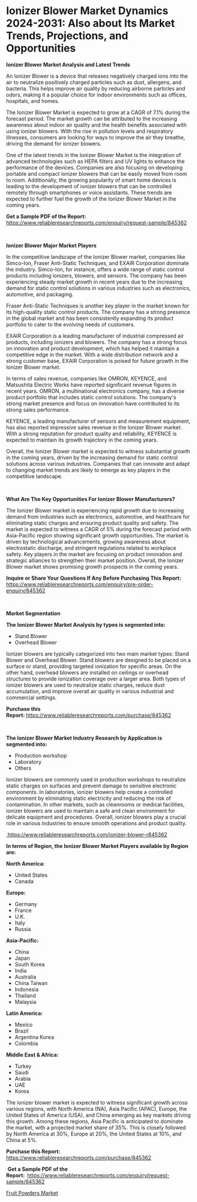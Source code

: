 <p><h1>Ionizer Blower Market Dynamics 2024-2031: Also about Its Market Trends, Projections, and Opportunities</h1></p><p><strong>Ionizer Blower Market Analysis and Latest Trends</strong></p>
<p><p>An Ionizer Blower is a device that releases negatively charged ions into the air to neutralize positively charged particles such as dust, allergens, and bacteria. This helps improve air quality by reducing airborne particles and odors, making it a popular choice for indoor environments such as offices, hospitals, and homes.</p><p>The Ionizer Blower Market is expected to grow at a CAGR of 7.1% during the forecast period. The market growth can be attributed to the increasing awareness about indoor air quality and the health benefits associated with using ionizer blowers. With the rise in pollution levels and respiratory illnesses, consumers are looking for ways to improve the air they breathe, driving the demand for ionizer blowers.</p><p>One of the latest trends in the Ionizer Blower Market is the integration of advanced technologies such as HEPA filters and UV lights to enhance the performance of the devices. Companies are also focusing on developing portable and compact ionizer blowers that can be easily moved from room to room. Additionally, the growing popularity of smart home devices is leading to the development of ionizer blowers that can be controlled remotely through smartphones or voice assistants. These trends are expected to further fuel the growth of the Ionizer Blower Market in the coming years.</p></p>
<p><strong>Get a Sample PDF of the Report:&nbsp;</strong> <a href="https://www.reliableresearchreports.com/enquiry/request-sample/845362">https://www.reliableresearchreports.com/enquiry/request-sample/845362</a></p>
<p>&nbsp;</p>
<p><strong>Ionizer Blower Major Market Players</strong></p>
<p><p>In the competitive landscape of the Ionizer Blower market, companies like Simco-Ion, Fraser Anti-Static Techniques, and EXAIR Corporation dominate the industry. Simco-Ion, for instance, offers a wide range of static control products including ionizers, blowers, and sensors. The company has been experiencing steady market growth in recent years due to the increasing demand for static control solutions in various industries such as electronics, automotive, and packaging.</p><p>Fraser Anti-Static Techniques is another key player in the market known for its high-quality static control products. The company has a strong presence in the global market and has been consistently expanding its product portfolio to cater to the evolving needs of customers.</p><p>EXAIR Corporation is a leading manufacturer of industrial compressed air products, including ionizers and blowers. The company has a strong focus on innovation and product development, which has helped it maintain a competitive edge in the market. With a wide distribution network and a strong customer base, EXAIR Corporation is poised for future growth in the Ionizer Blower market.</p><p>In terms of sales revenue, companies like OMRON, KEYENCE, and Matsushita Electric Works have reported significant revenue figures in recent years. OMRON, a multinational electronics company, has a diverse product portfolio that includes static control solutions. The company's strong market presence and focus on innovation have contributed to its strong sales performance.</p><p>KEYENCE, a leading manufacturer of sensors and measurement equipment, has also reported impressive sales revenue in the Ionizer Blower market. With a strong reputation for product quality and reliability, KEYENCE is expected to maintain its growth trajectory in the coming years.</p><p>Overall, the Ionizer Blower market is expected to witness substantial growth in the coming years, driven by the increasing demand for static control solutions across various industries. Companies that can innovate and adapt to changing market trends are likely to emerge as key players in the competitive landscape.</p></p>
<p>&nbsp;</p>
<p><strong>What Are The Key Opportunities For Ionizer Blower Manufacturers?</strong></p>
<p><p>The Ionizer Blower market is experiencing rapid growth due to increasing demand from industries such as electronics, automotive, and healthcare for eliminating static charges and ensuring product quality and safety. The market is expected to witness a CAGR of 5% during the forecast period with Asia-Pacific region showing significant growth opportunities. The market is driven by technological advancements, growing awareness about electrostatic discharge, and stringent regulations related to workplace safety. Key players in the market are focusing on product innovation and strategic alliances to strengthen their market position. Overall, the Ionizer Blower market shows promising growth prospects in the coming years.</p></p>
<p><strong>Inquire or Share Your Questions If Any Before Purchasing This Report:</strong> <a href="https://www.reliableresearchreports.com/enquiry/pre-order-enquiry/845362">https://www.reliableresearchreports.com/enquiry/pre-order-enquiry/845362</a></p>
<p>&nbsp;</p>
<p><strong>Market Segmentation</strong></p>
<p><strong>The Ionizer Blower Market Analysis by types is segmented into:</strong></p>
<p><ul><li>Stand Blower</li><li>Overhead Blower</li></ul></p>
<p><p>Ionizer blowers are typically categorized into two main market types: Stand Blower and Overhead Blower. Stand blowers are designed to be placed on a surface or stand, providing targeted ionization for specific areas. On the other hand, overhead blowers are installed on ceilings or overhead structures to provide ionization coverage over a larger area. Both types of ionizer blowers are used to neutralize static charges, reduce dust accumulation, and improve overall air quality in various industrial and commercial settings.</p></p>
<p><strong>Purchase this Report:&nbsp;</strong><a href="https://www.reliableresearchreports.com/purchase/845362">https://www.reliableresearchreports.com/purchase/845362</a></p>
<p>&nbsp;</p>
<p><strong>The Ionizer Blower Market Industry Research by Application is segmented into:</strong></p>
<p><ul><li>Production workshop</li><li>Laboratory</li><li>Others</li></ul></p>
<p><p>Ionizer blowers are commonly used in production workshops to neutralize static charges on surfaces and prevent damage to sensitive electronic components. In laboratories, ionizer blowers help create a controlled environment by eliminating static electricity and reducing the risk of contamination. In other markets, such as cleanrooms or medical facilities, ionizer blowers are used to maintain a safe and clean environment for delicate equipment and procedures. Overall, ionizer blowers play a crucial role in various industries to ensure smooth operations and product quality.</p></p>
<p><a href="https://www.reliableresearchreports.com/ionizer-blower-r845362">&nbsp;https://www.reliableresearchreports.com/ionizer-blower-r845362</a></p>
<p><strong>In terms of Region, the Ionizer Blower Market Players available by Region are:</strong></p>
<p>
    <p> <strong> North America: </strong>
        <ul>
            <li>United States</li>
            <li>Canada</li>
        </ul>
        </p> 
    <p> <strong> Europe: </strong>
        <ul>
            <li>Germany</li>
            <li>France</li>
            <li>U.K.</li>
            <li>Italy</li>
            <li>Russia</li>
        </ul>
        </p> 
    <p> <strong> Asia-Pacific: </strong>
        <ul>
            <li>China</li>
            <li>Japan</li>
            <li>South Korea</li>
            <li>India</li>
            <li>Australia</li>
            <li>China Taiwan</li>
            <li>Indonesia</li>
            <li>Thailand</li>
            <li>Malaysia</li>
        </ul>
        </p> 
    <p> <strong> Latin America: </strong>
        <ul>
            <li>Mexico</li>
            <li>Brazil</li>
            <li>Argentina Korea</li>
            <li>Colombia</li>
        </ul>
        </p> 
    <p> <strong> Middle East & Africa: </strong>
        <ul>
            <li>Turkey</li>
            <li>Saudi</li>
            <li>Arabia</li>
            <li>UAE</li>
            <li>Korea</li>
        </ul>
    </p>
    </p>
<p><p>The ionizer blower market is expected to witness significant growth across various regions, with North America (NA), Asia Pacific (APAC), Europe, the United States of America (USA), and China emerging as key markets driving this growth. Among these regions, Asia Pacific is anticipated to dominate the market, with a projected market share of 35%. This is closely followed by North America at 30%, Europe at 20%, the United States at 10%, and China at 5%.</p></p>
<p><strong>Purchase this Report: </strong><a href="https://www.reliableresearchreports.com/purchase/845362">https://www.reliableresearchreports.com/purchase/845362</a></p>
<p>&nbsp;<strong>Get a Sample PDF of the Report:&nbsp;&nbsp;</strong><a href="https://www.reliableresearchreports.com/enquiry/request-sample/845362">https://www.reliableresearchreports.com/enquiry/request-sample/845362</a></p>
<p><strong></strong></p>
<p><p><a href="https://nifty-kite-d51.notion.site/Fruit-Powders-Market-Analysis-and-Sze-Forecasted-for-period-from-2024-to-2031-4c1c1272b101448b9a361fc9cf83db36">Fruit Powders Market</a></p></p>